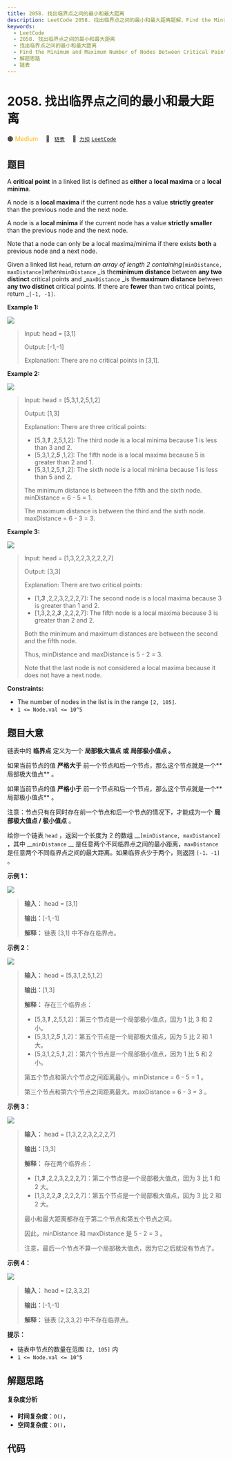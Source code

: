 ```yaml
---
title: 2058. 找出临界点之间的最小和最大距离
description: LeetCode 2058. 找出临界点之间的最小和最大距离题解，Find the Minimum and Maximum Number of Nodes Between Critical Points，包含解题思路、复杂度分析以及完整的 JavaScript 代码实现。
keywords:
  - LeetCode
  - 2058. 找出临界点之间的最小和最大距离
  - 找出临界点之间的最小和最大距离
  - Find the Minimum and Maximum Number of Nodes Between Critical Points
  - 解题思路
  - 链表
---
```


# 2058. 找出临界点之间的最小和最大距离

🟠 <font color=#ffb800>Medium</font>&emsp; 🔖&ensp; [`链表`](/tag/linked-list.md)&emsp; 🔗&ensp;[`力扣`](https://leetcode.cn/problems/find-the-minimum-and-maximum-number-of-nodes-between-critical-points) [`LeetCode`](https://leetcode.com/problems/find-the-minimum-and-maximum-number-of-nodes-between-critical-points)

## 题目

A **critical point** in a linked list is defined as **either** a **local
maxima** or a **local minima**.

A node is a **local maxima** if the current node has a value **strictly
greater** than the previous node and the next node.

A node is a **local minima** if the current node has a value **strictly
smaller** than the previous node and the next node.

Note that a node can only be a local maxima/minima if there exists **both** a
previous node and a next node.

Given a linked list `head`, return _an array of length 2
containing_`[minDistance, maxDistance]`_where_`minDistance` _is the**minimum
distance** between **any  two distinct** critical points and _`maxDistance`
_is the**maximum distance** between **any  two distinct** critical points. If
there are **fewer** than two critical points, return _`[-1, -1]`.



**Example 1:**

![](https://assets.leetcode.com/uploads/2021/10/13/a1.png)

> Input: head = [3,1]
> 
> Output: [-1,-1]
> 
> Explanation: There are no critical points in [3,1].

**Example 2:**

![](https://assets.leetcode.com/uploads/2021/10/13/a2.png)

> Input: head = [5,3,1,2,5,1,2]
> 
> Output: [1,3]
> 
> Explanation: There are three critical points:
> - [5,3,**_1_** ,2,5,1,2]: The third node is a local minima because 1 is less than 3 and 2.
> - [5,3,1,2,_**5**_ ,1,2]: The fifth node is a local maxima because 5 is greater than 2 and 1.
> - [5,3,1,2,5,_**1**_ ,2]: The sixth node is a local minima because 1 is less than 5 and 2.
> 
> The minimum distance is between the fifth and the sixth node. minDistance = 6 - 5 = 1.
> 
> The maximum distance is between the third and the sixth node. maxDistance = 6 - 3 = 3.

**Example 3:**

![](https://assets.leetcode.com/uploads/2021/10/14/a5.png)

> Input: head = [1,3,2,2,3,2,2,2,7]
> 
> Output: [3,3]
> 
> Explanation: There are two critical points:
> - [1,_**3**_ ,2,2,3,2,2,2,7]: The second node is a local maxima because 3 is greater than 1 and 2.
> - [1,3,2,2,_**3**_ ,2,2,2,7]: The fifth node is a local maxima because 3 is greater than 2 and 2.
> 
> Both the minimum and maximum distances are between the second and the fifth node.
> 
> Thus, minDistance and maxDistance is 5 - 2 = 3.
> 
> Note that the last node is not considered a local maxima because it does not have a next node.

**Constraints:**

  * The number of nodes in the list is in the range `[2, 105]`.
  * `1 <= Node.val <= 10^5`


## 题目大意

链表中的 **临界点** 定义为一个 **局部极大值点** **或** **局部极小值点 。**

如果当前节点的值 **严格大于** 前一个节点和后一个节点，那么这个节点就是一个**  局部极大值点** 。

如果当前节点的值 **严格小于** 前一个节点和后一个节点，那么这个节点就是一个**  局部极小值点** 。

注意：节点只有在同时存在前一个节点和后一个节点的情况下，才能成为一个 **局部极大值点 / 极小值点** 。

给你一个链表 `head` ，返回一个长度为 2 的数组 __`[minDistance, maxDistance]` ，其中
__`minDistance` __ 是任意两个不同临界点之间的最小距离，`maxDistance`
是任意两个不同临界点之间的最大距离。如果临界点少于两个，则返回 `[-1，-1]` 。



**示例 1：**

![](https://assets.leetcode.com/uploads/2021/10/13/a1.png)

> 
> 
> 
> 
> 
> **输入：** head = [3,1]
> 
> **输出：**[-1,-1]
> 
> **解释：** 链表 [3,1] 中不存在临界点。
> 
> 

**示例 2：**

![](https://assets.leetcode.com/uploads/2021/10/13/a2.png)

> 
> 
> 
> 
> 
> **输入：** head = [5,3,1,2,5,1,2]
> 
> **输出：**[1,3]
> 
> **解释：** 存在三个临界点：
> - [5,3,_**1**_ ,2,5,1,2]：第三个节点是一个局部极小值点，因为 1 比 3 和 2 小。
> - [5,3,1,2,_**5**_ ,1,2]：第五个节点是一个局部极大值点，因为 5 比 2 和 1 大。
> - [5,3,1,2,5,_**1**_ ,2]：第六个节点是一个局部极小值点，因为 1 比 5 和 2 小。
> 
> 第五个节点和第六个节点之间距离最小。minDistance = 6 - 5 = 1 。
> 
> 第三个节点和第六个节点之间距离最大。maxDistance = 6 - 3 = 3 。
> 
> 

**示例 3：**

![](https://assets.leetcode.com/uploads/2021/10/14/a5.png)

> 
> 
> 
> 
> 
> **输入：** head = [1,3,2,2,3,2,2,2,7]
> 
> **输出：**[3,3]
> 
> **解释：** 存在两个临界点：
> - [1,_**3**_ ,2,2,3,2,2,2,7]：第二个节点是一个局部极大值点，因为 3 比 1 和 2 大。
> - [1,3,2,2,_**3**_ ,2,2,2,7]：第五个节点是一个局部极大值点，因为 3 比 2 和 2 大。
> 
> 最小和最大距离都存在于第二个节点和第五个节点之间。
> 
> 因此，minDistance 和 maxDistance 是 5 - 2 = 3 。
> 
> 注意，最后一个节点不算一个局部极大值点，因为它之后就没有节点了。
> 
> 

**示例 4：**

![](https://assets.leetcode.com/uploads/2021/10/13/a4.png)

> 
> 
> 
> 
> 
> **输入：** head = [2,3,3,2]
> 
> **输出：**[-1,-1]
> 
> **解释：** 链表 [2,3,3,2] 中不存在临界点。
> 
> 



**提示：**

  * 链表中节点的数量在范围 `[2, 105]` 内
  * `1 <= Node.val <= 10^5`


## 解题思路

#### 复杂度分析

- **时间复杂度**：`O()`，
- **空间复杂度**：`O()`，

## 代码

```javascript

```